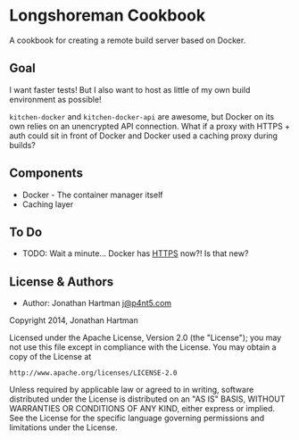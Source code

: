 Longshoreman Cookbook
=====================
A cookbook for creating a remote build server based on Docker.

Goal
----
I want faster tests! But I also want to host as little of my own build
environment as possible!

`kitchen-docker` and `kitchen-docker-api` are awesome, but Docker on its own
relies on an unencrypted API connection. What if a proxy with HTTPS + auth
could sit in front of Docker and Docker used a caching proxy during builds?

Components
----------
* Docker - The container manager itself
* Caching layer

To Do
-----
* TODO: Wait a minute... Docker has
[HTTPS](http://docs.docker.io/examples/https/) now?! Is that new?

License & Authors
-----------------
- Author: Jonathan Hartman <j@p4nt5.com>

Copyright 2014, Jonathan Hartman

Licensed under the Apache License, Version 2.0 (the "License");
you may not use this file except in compliance with the License.
You may obtain a copy of the License at

    http://www.apache.org/licenses/LICENSE-2.0

Unless required by applicable law or agreed to in writing, software
distributed under the License is distributed on an "AS IS" BASIS,
WITHOUT WARRANTIES OR CONDITIONS OF ANY KIND, either express or implied.
See the License for the specific language governing permissions and
limitations under the License.
